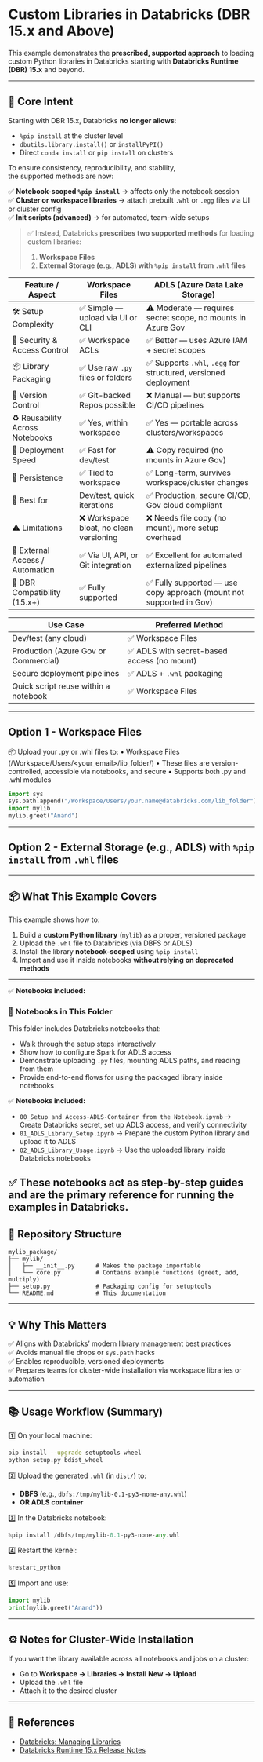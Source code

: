 # Custom Libraries in Databricks (DBR 15.x and Above)

This example demonstrates the **prescribed, supported approach** to loading custom Python libraries in Databricks starting with **Databricks Runtime (DBR) 15.x** and beyond.

---

## 🚀 Core Intent

Starting with DBR 15.x, Databricks **no longer allows**:
- `%pip install` at the cluster level  
- `dbutils.library.install()` or `installPyPI()`  
- Direct `conda install` or `pip install` on clusters

To ensure consistency, reproducibility, and stability,  
the supported methods are now:

✅ **Notebook-scoped `%pip install`** → affects only the notebook session  
✅ **Cluster or workspace libraries** → attach prebuilt `.whl` or `.egg` files via UI or cluster config  
✅ **Init scripts (advanced)** → for automated, team-wide setups

> ✅ Instead, Databricks **prescribes two supported methods** for loading custom libraries:
> 1. **Workspace Files**
> 2. **External Storage (e.g., ADLS) with `%pip install` from `.whl` files**


| **Feature / Aspect**            | **Workspace Files**                                 | **ADLS (Azure Data Lake Storage)**                                                |
|-------------------------------|-----------------------------------------------------|-----------------------------------------------------------------------------------|
| 🛠️ Setup Complexity            | ✅ Simple — upload via UI or CLI                    | ⚠️ Moderate — requires secret scope, no mounts in Azure Gov                       |
| 🔐 Security & Access Control    | ✅ Workspace ACLs                                   | ✅ Better — uses Azure IAM + secret scopes                                        |
| 📦 Library Packaging            | ✅ Use raw `.py` files or folders                   | ✅ Supports `.whl`, `.egg` for structured, versioned deployment                   |
| 🔄 Version Control              | ✅ Git-backed Repos possible                        | ❌ Manual — but supports CI/CD pipelines                                          |
| ♻️ Reusability Across Notebooks | ✅ Yes, within workspace                            | ✅ Yes — portable across clusters/workspaces                                      |
| 🚀 Deployment Speed             | ✅ Fast for dev/test                                | ⚠️ Copy required (no mounts in Azure Gov)                                        |
| 💾 Persistence                  | ✅ Tied to workspace                                | ✅ Long-term, survives workspace/cluster changes                                  |
| 🧪 Best for                     | Dev/test, quick iterations                         | ✅ Production, secure CI/CD, Gov cloud compliant                                  |
| ⚠️ Limitations                 | ❌ Workspace bloat, no clean versioning             | ❌ Needs file copy (no mount), more setup overhead                                |
| 🔌 External Access / Automation | ✅ Via UI, API, or Git integration                  | ✅ Excellent for automated externalized pipelines                                 |
| 🧠 DBR Compatibility (15.x+)    | ✅ Fully supported                                  | ✅ Fully supported — use copy approach (mount not supported in Gov)              |


| **Use Case**                             | **Preferred Method**                          |
|------------------------------------------|-----------------------------------------------|
| Dev/test (any cloud)                     | ✅ Workspace Files                             |
| Production (Azure Gov or Commercial)     | ✅ ADLS with secret-based access (no mount)    |
| Secure deployment pipelines              | ✅ ADLS + `.whl` packaging                     |
| Quick script reuse within a notebook     | ✅ Workspace Files                             |
---
## Option 1 - **Workspace Files**
📦 Upload your .py or .whl files to:
	•	Workspace Files (/Workspace/Users/<your_email>/lib_folder/)
	•	These files are version-controlled, accessible via notebooks, and secure
	•	Supports both .py and .whl modules
```Python
import sys
sys.path.append("/Workspace/Users/your.name@databricks.com/lib_folder")
import mylib
mylib.greet("Anand")
```
---
## Option 2 - **External Storage (e.g., ADLS) with `%pip install` from `.whl` files**
---
## 📦 What This Example Covers

This example shows how to:
1. Build a **custom Python library** (`mylib`) as a proper, versioned package  
2. Upload the `.whl` file to Databricks (via DBFS or ADLS)  
3. Install the library **notebook-scoped** using `%pip install`  
4. Import and use it inside notebooks **without relying on deprecated methods**

---

✅ **Notebooks included:**
### 📔 Notebooks in This Folder

This folder includes Databricks notebooks that:
- Walk through the setup steps interactively  
- Show how to configure Spark for ADLS access  
- Demonstrate uploading `.py` files, mounting ADLS paths, and reading from them  
- Provide end-to-end flows for using the packaged library inside notebooks

✅ **Notebooks included:**
- `00_Setup and Access-ADLS-Container from the Notebook.ipynb` → Create Databricks secret, set up ADLS access, and verify connectivity  
- `01_ADLS_Library_Setup.ipynb` → Prepare the custom Python library and upload it to ADLS  
- `02_ADLS_Library_Usage.ipynb` → Use the uploaded library inside Databricks notebooks


✅ These notebooks act as **step-by-step guides** and are the primary reference for running the examples in Databricks.
---

## 📁 Repository Structure

```text
mylib_package/
├── mylib/
│   ├── __init__.py      # Makes the package importable
│   └── core.py          # Contains example functions (greet, add, multiply)
├── setup.py             # Packaging config for setuptools
└── README.md            # This documentation
```

---

## 💡 Why This Matters

✅ Aligns with Databricks’ modern library management best practices  
✅ Avoids manual file drops or `sys.path` hacks  
✅ Enables reproducible, versioned deployments  
✅ Prepares teams for cluster-wide installation via workspace libraries or automation

---

## 📚 Usage Workflow (Summary)

1️⃣ On your local machine:
```bash
pip install --upgrade setuptools wheel
python setup.py bdist_wheel
```

2️⃣ Upload the generated `.whl` (in `dist/`) to:
- **DBFS** (e.g., `dbfs:/tmp/mylib-0.1-py3-none-any.whl`)  
- **OR ADLS container**

3️⃣ In the Databricks notebook:
```python
%pip install /dbfs/tmp/mylib-0.1-py3-none-any.whl
```

4️⃣ Restart the kernel:
```python
%restart_python
```

5️⃣ Import and use:
```python
import mylib
print(mylib.greet("Anand"))
```

---

## ⚙️ Notes for Cluster-Wide Installation

If you want the library available across all notebooks and jobs on a cluster:
- Go to **Workspace → Libraries → Install New → Upload**
- Upload the `.whl` file
- Attach it to the desired cluster

---

## 🔗 References

- [Databricks: Managing Libraries](https://learn.microsoft.com/en-us/azure/databricks/libraries/object-storage-libraries)
- [Databricks Runtime 15.x Release Notes](https://docs.databricks.com/release-notes/runtime/15.x.html)
